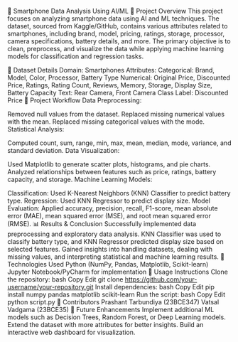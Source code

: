 📱 Smartphone Data Analysis Using AI/ML
📌 Project Overview
This project focuses on analyzing smartphone data using AI and ML techniques. The dataset, sourced from Kaggle/GitHub, contains various attributes related to smartphones, including brand, model, pricing, ratings, storage, processor, camera specifications, battery details, and more. The primary objective is to clean, preprocess, and visualize the data while applying machine learning models for classification and regression tasks.

📂 Dataset Details
Domain: Smartphones
Attributes:
Categorical: Brand, Model, Color, Processor, Battery Type
Numerical: Original Price, Discounted Price, Ratings, Rating Count, Reviews, Memory, Storage, Display Size, Battery Capacity
Text: Rear Camera, Front Camera
Class Label: Discounted Price
🔧 Project Workflow
Data Preprocessing:

Removed null values from the dataset.
Replaced missing numerical values with the mean.
Replaced missing categorical values with the mode.
Statistical Analysis:

Computed count, sum, range, min, max, mean, median, mode, variance, and standard deviation.
Data Visualization:

Used Matplotlib to generate scatter plots, histograms, and pie charts.
Analyzed relationships between features such as price, ratings, battery capacity, and storage.
Machine Learning Models:

Classification: Used K-Nearest Neighbors (KNN) Classifier to predict battery type.
Regression: Used KNN Regressor to predict display size.
Model Evaluation: Applied accuracy, precision, recall, F1-score, mean absolute error (MAE), mean squared error (MSE), and root mean squared error (RMSE).
📊 Results & Conclusion
Successfully implemented data preprocessing and exploratory data analysis.
KNN Classifier was used to classify battery type, and KNN Regressor predicted display size based on selected features.
Gained insights into handling datasets, dealing with missing values, and interpreting statistical and machine learning results.
🚀 Technologies Used
Python (NumPy, Pandas, Matplotlib, Scikit-learn)
Jupyter Notebook/PyCharm for implementation
📜 Usage Instructions
Clone the repository:
bash
Copy
Edit
git clone https://github.com/your-username/your-repository.git
Install dependencies:
bash
Copy
Edit
pip install numpy pandas matplotlib scikit-learn
Run the script:
bash
Copy
Edit
python script.py
👥 Contributors
Prashant Tarbundiya (23BCE347)
Vatsal Vadgama (23BCE35)
📌 Future Enhancements
Implement additional ML models such as Decision Trees, Random Forest, or Deep Learning models.
Extend the dataset with more attributes for better insights.
Build an interactive web dashboard for visualization.
